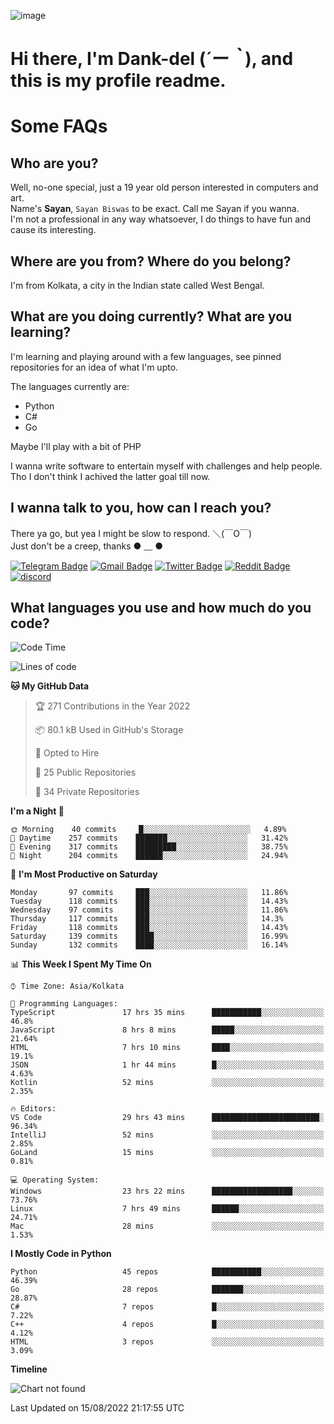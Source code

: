 ![image](https://user-images.githubusercontent.com/63096193/125182844-29f20800-e22f-11eb-8dc9-b0f2d29647bb.png)

# **Hi there, I'm Dank-del (*´ー｀*), and this is my profile readme.**
<!--  [![Profile views](https://gpvc.arturio.dev/dank-del)](https://github.com/dank-del) -->
# Some FAQs

## **Who are you?**

Well, no-one special, just a 19 year old person interested in computers and art. \
Name's **Sayan**, `Sayan Biswas` to be exact. Call me Sayan if you wanna. \
I'm not a professional in any way whatsoever, I do things to have fun and cause its interesting.

## **Where are you from? Where do you belong?**

I'm from Kolkata, a city in the Indian state called West Bengal.

## **What are you doing currently? What are you learning?**

I'm learning and playing around with a few languages, see pinned repositories for an idea of what I'm upto.

The languages currently are:

- Python
- C#
- Go

Maybe I'll play with a bit of PHP

I wanna write software to entertain myself with challenges and help people. \
Tho I don't think I achived the latter goal till now.

<!--## **Eww, I see a weeb profile.**

Can't help it, it's the best way to hide my face on this account
> Why do people hate weebs .-.

## **Cool, what more interests you?**

My interests are quite, weird. They're scattered all over the place. \
I've been fascinated by music and have studied it since the age of 6, I've performed on stage and on air but yeah now I've been away from that. I specialize in key instruments. \
Another thing that interests me is Media Production, aka, working with audio, video and broadcasting media.

> I just like art in general. also feeds the reason of me being obsessed with Japanese drawings (⋟ ﹏ ⋞)-->

## **I wanna talk to you, how can I reach you?**

There ya go, but yea I might be slow to respond. ＼(￣O￣) \
Just don't be a creep, thanks ● ﹏ ●

[![Telegram Badge](https://img.shields.io/badge/-dank_as_fuck-1ca0f1?style=flat-square&logo=telegram&logoColor=white&link=https://t.me/dank_as_fuck)](https://t.me/dank_as_fuck)
[![Gmail Badge](https://img.shields.io/badge/-chizuru@kanojo.tk-c14438?style=flat-square&logo=Gmail&logoColor=white&link=mailto:chizuru@kanojo.tk)](mailto:chizuru@kanojo.tk)
[![Twitter Badge](https://img.shields.io/twitter/follow/TheDankDel?style=social)](https://twitter.com/TheDankDel)
[![Reddit Badge](https://img.shields.io/reddit/user-karma/combined/dank_as_fuck_?style=social)](https://www.reddit.com/user/dank_as_fuck_/)
[![discord](https://discord-md-badge.vercel.app/api/shield/506536929152466945?style=social)](https://discordapp.com/users/506536929152466945)

## **What languages you use and how much do you code?**

<!--START_SECTION:waka-->
![Code Time](http://img.shields.io/badge/Code%20Time-685%20hrs%2012%20mins-blue)

![Lines of code](https://img.shields.io/badge/From%20Hello%20World%20I%27ve%20Written-827%20Thousand%20lines%20of%20code-blue)

**🐱 My GitHub Data** 

> 🏆 271 Contributions in the Year 2022
 > 
> 📦 80.1 kB Used in GitHub's Storage 
 > 
> 💼 Opted to Hire
 > 
> 📜 25 Public Repositories 
 > 
> 🔑 34 Private Repositories  
 > 
**I'm a Night 🦉** 

```text
🌞 Morning    40 commits     █░░░░░░░░░░░░░░░░░░░░░░░░   4.89% 
🌆 Daytime    257 commits    ███████░░░░░░░░░░░░░░░░░░   31.42% 
🌃 Evening    317 commits    █████████░░░░░░░░░░░░░░░░   38.75% 
🌙 Night      204 commits    ██████░░░░░░░░░░░░░░░░░░░   24.94%

```
📅 **I'm Most Productive on Saturday** 

```text
Monday       97 commits     ███░░░░░░░░░░░░░░░░░░░░░░   11.86% 
Tuesday      118 commits    ███░░░░░░░░░░░░░░░░░░░░░░   14.43% 
Wednesday    97 commits     ███░░░░░░░░░░░░░░░░░░░░░░   11.86% 
Thursday     117 commits    ███░░░░░░░░░░░░░░░░░░░░░░   14.3% 
Friday       118 commits    ███░░░░░░░░░░░░░░░░░░░░░░   14.43% 
Saturday     139 commits    ████░░░░░░░░░░░░░░░░░░░░░   16.99% 
Sunday       132 commits    ████░░░░░░░░░░░░░░░░░░░░░   16.14%

```


📊 **This Week I Spent My Time On** 

```text
⌚︎ Time Zone: Asia/Kolkata

💬 Programming Languages: 
TypeScript               17 hrs 35 mins      ███████████░░░░░░░░░░░░░░   46.8% 
JavaScript               8 hrs 8 mins        █████░░░░░░░░░░░░░░░░░░░░   21.64% 
HTML                     7 hrs 10 mins       ████░░░░░░░░░░░░░░░░░░░░░   19.1% 
JSON                     1 hr 44 mins        █░░░░░░░░░░░░░░░░░░░░░░░░   4.63% 
Kotlin                   52 mins             ░░░░░░░░░░░░░░░░░░░░░░░░░   2.35%

🔥 Editors: 
VS Code                  29 hrs 43 mins      ████████████████████████░   96.34% 
IntelliJ                 52 mins             ░░░░░░░░░░░░░░░░░░░░░░░░░   2.85% 
GoLand                   15 mins             ░░░░░░░░░░░░░░░░░░░░░░░░░   0.81%

💻 Operating System: 
Windows                  23 hrs 22 mins      ██████████████████░░░░░░░   73.76% 
Linux                    7 hrs 49 mins       ██████░░░░░░░░░░░░░░░░░░░   24.71% 
Mac                      28 mins             ░░░░░░░░░░░░░░░░░░░░░░░░░   1.53%

```

**I Mostly Code in Python** 

```text
Python                   45 repos            ███████████░░░░░░░░░░░░░░   46.39% 
Go                       28 repos            ███████░░░░░░░░░░░░░░░░░░   28.87% 
C#                       7 repos             █░░░░░░░░░░░░░░░░░░░░░░░░   7.22% 
C++                      4 repos             █░░░░░░░░░░░░░░░░░░░░░░░░   4.12% 
HTML                     3 repos             ░░░░░░░░░░░░░░░░░░░░░░░░░   3.09%

```


**Timeline**

![Chart not found](https://raw.githubusercontent.com/Dank-del/Dank-del/main/charts/bar_graph.png) 


 Last Updated on 15/08/2022 21:17:55 UTC
<!--END_SECTION:waka-->

<!--## **Can I stalk your spotify?**

Um sure.

![OwO Spotify](https://spotify-recently-played-readme.vercel.app/api?user=31fdrsslnr7nvq4ytqwtw7c4rxfm&count=5)-->
